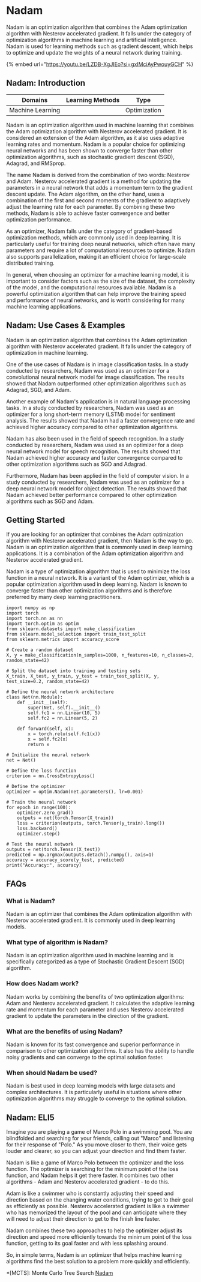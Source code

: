 # Nadam

Nadam is an optimization algorithm that combines the Adam optimization algorithm with Nesterov accelerated gradient. It falls under the category of optimization algorithms in machine learning and artificial intelligence. Nadam is used for learning methods such as gradient descent, which helps to optimize and update the weights of a neural network during training.

{% embed url="https://youtu.be/LZDB-XgJIEo?si=gxIMciAyPwouyGCH" %}

## Nadam: Introduction

| Domains          | Learning Methods | Type         |
| ---------------- | ---------------- | ------------ |
| Machine Learning |                  | Optimization |

Nadam is an optimization algorithm used in machine learning that combines the Adam optimization algorithm with Nesterov accelerated gradient. It is considered an extension of the Adam algorithm, as it also uses adaptive learning rates and momentum. Nadam is a popular choice for optimizing neural networks and has been shown to converge faster than other optimization algorithms, such as stochastic gradient descent (SGD), Adagrad, and RMSprop.

The name Nadam is derived from the combination of two words: Nesterov and Adam. Nesterov accelerated gradient is a method for updating the parameters in a neural network that adds a momentum term to the gradient descent update. The Adam algorithm, on the other hand, uses a combination of the first and second moments of the gradient to adaptively adjust the learning rate for each parameter. By combining these two methods, Nadam is able to achieve faster convergence and better optimization performance.

As an optimizer, Nadam falls under the category of gradient-based optimization methods, which are commonly used in deep learning. It is particularly useful for training deep neural networks, which often have many parameters and require a lot of computational resources to optimize. Nadam also supports parallelization, making it an efficient choice for large-scale distributed training.

In general, when choosing an optimizer for a machine learning model, it is important to consider factors such as the size of the dataset, the complexity of the model, and the computational resources available. Nadam is a powerful optimization algorithm that can help improve the training speed and performance of neural networks, and is worth considering for many machine learning applications.

## Nadam: Use Cases & Examples

Nadam is an optimization algorithm that combines the Adam optimization algorithm with Nesterov accelerated gradient. It falls under the category of optimization in machine learning.

One of the use cases of Nadam is in image classification tasks. In a study conducted by researchers, Nadam was used as an optimizer for a convolutional neural network model for image classification. The results showed that Nadam outperformed other optimization algorithms such as Adagrad, SGD, and Adam.

Another example of Nadam's application is in natural language processing tasks. In a study conducted by researchers, Nadam was used as an optimizer for a long short-term memory (LSTM) model for sentiment analysis. The results showed that Nadam had a faster convergence rate and achieved higher accuracy compared to other optimization algorithms.

Nadam has also been used in the field of speech recognition. In a study conducted by researchers, Nadam was used as an optimizer for a deep neural network model for speech recognition. The results showed that Nadam achieved higher accuracy and faster convergence compared to other optimization algorithms such as SGD and Adagrad.

Furthermore, Nadam has been applied in the field of computer vision. In a study conducted by researchers, Nadam was used as an optimizer for a deep neural network model for object detection. The results showed that Nadam achieved better performance compared to other optimization algorithms such as SGD and Adam.

## Getting Started

If you are looking for an optimizer that combines the Adam optimization algorithm with Nesterov accelerated gradient, then Nadam is the way to go. Nadam is an optimization algorithm that is commonly used in deep learning applications. It is a combination of the Adam optimization algorithm and Nesterov accelerated gradient.

Nadam is a type of optimization algorithm that is used to minimize the loss function in a neural network. It is a variant of the Adam optimizer, which is a popular optimization algorithm used in deep learning. Nadam is known to converge faster than other optimization algorithms and is therefore preferred by many deep learning practitioners.

```
import numpy as np
import torch
import torch.nn as nn
import torch.optim as optim
from sklearn.datasets import make_classification
from sklearn.model_selection import train_test_split
from sklearn.metrics import accuracy_score

# Create a random dataset
X, y = make_classification(n_samples=1000, n_features=10, n_classes=2, random_state=42)

# Split the dataset into training and testing sets
X_train, X_test, y_train, y_test = train_test_split(X, y, test_size=0.2, random_state=42)

# Define the neural network architecture
class Net(nn.Module):
    def __init__(self):
        super(Net, self).__init__()
        self.fc1 = nn.Linear(10, 5)
        self.fc2 = nn.Linear(5, 2)

    def forward(self, x):
        x = torch.relu(self.fc1(x))
        x = self.fc2(x)
        return x

# Initialize the neural network
net = Net()

# Define the loss function
criterion = nn.CrossEntropyLoss()

# Define the optimizer
optimizer = optim.Nadam(net.parameters(), lr=0.001)

# Train the neural network
for epoch in range(100):
    optimizer.zero_grad()
    outputs = net(torch.Tensor(X_train))
    loss = criterion(outputs, torch.Tensor(y_train).long())
    loss.backward()
    optimizer.step()

# Test the neural network
outputs = net(torch.Tensor(X_test))
predicted = np.argmax(outputs.detach().numpy(), axis=1)
accuracy = accuracy_score(y_test, predicted)
print("Accuracy:", accuracy)

```

## FAQs

### What is Nadam?

Nadam is an optimizer that combines the Adam optimization algorithm with Nesterov accelerated gradient. It is commonly used in deep learning models.

### What type of algorithm is Nadam?

Nadam is an optimization algorithm used in machine learning and is specifically categorized as a type of Stochastic Gradient Descent (SGD) algorithm.

### How does Nadam work?

Nadam works by combining the benefits of two optimization algorithms: Adam and Nesterov accelerated gradient. It calculates the adaptive learning rate and momentum for each parameter and uses Nesterov accelerated gradient to update the parameters in the direction of the gradient.

### What are the benefits of using Nadam?

Nadam is known for its fast convergence and superior performance in comparison to other optimization algorithms. It also has the ability to handle noisy gradients and can converge to the optimal solution faster.

### When should Nadam be used?

Nadam is best used in deep learning models with large datasets and complex architectures. It is particularly useful in situations where other optimization algorithms may struggle to converge to the optimal solution.

## Nadam: ELI5

Imagine you are playing a game of Marco Polo in a swimming pool. You are blindfolded and searching for your friends, calling out "Marco" and listening for their response of "Polo." As you move closer to them, their voice gets louder and clearer, so you can adjust your direction and find them faster.

Nadam is like a game of Marco Polo between the optimizer and the loss function. The optimizer is searching for the minimum point of the loss function, and Nadam helps it get there faster. It combines two other algorithms - Adam and Nesterov accelerated gradient - to do this.

Adam is like a swimmer who is constantly adjusting their speed and direction based on the changing water conditions, trying to get to their goal as efficiently as possible. Nesterov accelerated gradient is like a swimmer who has memorized the layout of the pool and can anticipate where they will need to adjust their direction to get to the finish line faster.

Nadam combines these two approaches to help the optimizer adjust its direction and speed more efficiently towards the minimum point of the loss function, getting to its goal faster and with less splashing around.

So, in simple terms, Nadam is an optimizer that helps machine learning algorithms find the best solution to a problem more quickly and efficiently.

\*\[MCTS]: Monte Carlo Tree Search [Nadam](https://serp.ai/nadam/)
